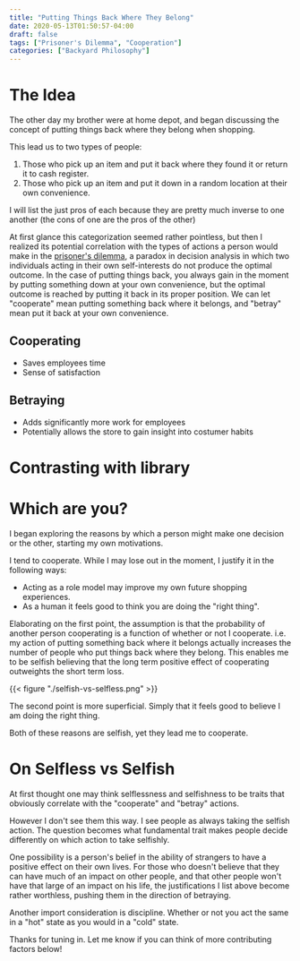 ```yaml
---
title: "Putting Things Back Where They Belong"
date: 2020-05-13T01:50:57-04:00
draft: false
tags: ["Prisoner's Dilemma", "Cooperation"]
categories: ["Backyard Philosophy"]
---
```


# The Idea

The other day my brother were at home depot, and began discussing the concept of putting things back where they belong when shopping.

This lead us to two types of people:

1. Those who pick up an item and put it back where they found it or return it to cash register.
2. Those who pick up an item and put it down in a random location at their own convenience.

I will list the just pros of each because they are pretty much inverse to one another (the cons of one are the pros of the other)

At first glance this categorization seemed rather pointless, but then I realized its potential correlation with the types of actions a person would make in the [prisoner's dilemma](https://www.investopedia.com/terms/p/prisoners-dilemma.asp), a paradox in decision analysis in which two individuals acting in their own self-interests do not produce the optimal outcome. In the case of putting things back, you always gain in the moment by putting something down at your own convenience, but the optimal outcome is reached by putting it back in its proper position. We can let "cooperate" mean putting something back where it belongs, and "betray" mean put it back at your own convenience.

## Cooperating

- Saves employees time
- Sense of satisfaction

## Betraying

- Adds significantly more work for employees
- Potentially allows the store to gain insight into costumer habits

# Contrasting with library

# Which are you?

I began exploring the reasons by which a person might make one decision or the other, starting my own motivations.

I tend to cooperate. While I may lose out in the moment, I justify it in the following ways: 

- Acting as a role model may improve my own future shopping experiences. 
- As a human it feels good to think you are doing the "right thing".

Elaborating on the first point, the assumption is that the probability of another person cooperating is a function of whether or not I cooperate. i.e. my action of putting something back where it belongs actually increases the number of people who put things back where they belong. This enables me to be selfish believing that the long term positive effect of cooperating outweights the short term loss.

{{< figure "./selfish-vs-selfless.png" >}}

The second point is more superficial. Simply that it feels good to believe I am doing the right thing.

Both of these reasons are selfish, yet they lead me to cooperate.

# On Selfless vs Selfish

At first thought one may think selflessness and selfishness to be traits that obviously correlate with the "cooperate" and "betray" actions. 

However I don't see them this way. I see people as always taking the selfish action. The question becomes what fundamental trait makes people decide differently on which action to take selfishly.

One possibility is a person's belief in the ability of strangers to have a positive effect on their own lives. For those who doesn't believe that they can have much of an impact on other people, and that other people won't have that large of an impact on his life, the justifications I list above become rather worthless, pushing them in the direction of betraying.

Another import consideration is discipline. Whether or not you act the same in a "hot" state as you would in a "cold" state.

Thanks for tuning in. Let me know if you can think of more contributing factors below!
